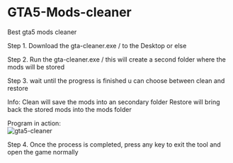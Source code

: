 # GTA5-Mods-cleaner
Best gta5 mods cleaner

Step 1. Download the gta-cleaner.exe / to the Desktop or else 

Step 2. Run the gta-cleaner.exe / this will create a second folder where the mods will be stored

Step 3. wait until the progress is finished u can choose between clean and restore

Info: Clean will save the mods into an secondary folder
      Restore will bring back the stored mods into the mods folder

Program in action:      
![gta5-cleaner](https://github.com/user-attachments/assets/35693a70-53d1-4ac6-bf14-6f7ecb927e09)

Step 4. Once the process is completed, press any key to exit the tool and open the game normally
